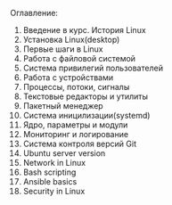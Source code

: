 Оглавление:
1. Введение в курс. История Linux
2. Установка Linux(desktop)
3. Первые шаги в Linux
4. Работа с файловой системой
5. Система привилегий пользователей
6. Работа с устройствами
7. Процессы, потоки, сигналы
8. Текстовые редакторы и утилиты
9. Пакетный менеджер
10. Система иницилизации(systemd)
11. Ядро, параметры и модули
12. Мониторинг и логирование
13. Система контроля версий Git
14. Ubuntu server version
15. Network in Linux
16. Bash scripting
17. Ansible basics
18. Security in Linux